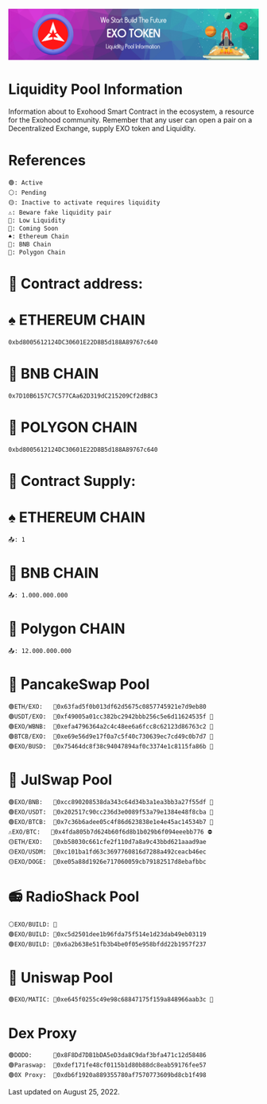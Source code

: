 ![Title](banner.png)
# Liquidity Pool Information    
Information about to Exohood Smart Contract in the ecosystem, a resource for the Exohood community. Remember that any user can open a pair on a Decentralized Exchange, supply EXO token and Liquidity.
# References
    🟢: Active
    ⚪️: Pending
    🟡: Inactive to activate requires liquidity
    ⚠️: Beware fake liquidity pair
    🔻: Low Liquidity
    🚧: Coming Soon
    ♠️: Ethereum Chain
    🔶: BNB Chain
    🔷: Polygon Chain
# 📄 Contract address:
# ♠️ ETHEREUM CHAIN
    0xbd8005612124DC30601E22D8B5d188A89767c640
# 🔶 BNB CHAIN
    0x7D10B6157C7C577CAa62D319dC215209Cf2dB8C3
# 🔷 POLYGON CHAIN
    0xbd8005612124DC30601E22D8B5d188A89767c640
# 📄 Contract Supply:
# ♠️ ETHEREUM CHAIN
    📤: 1
# 🔶 BNB CHAIN
    📤: 1.000.000.000
# 🔷 Polygon CHAIN
    📤: 12.000.000.000
# 🥞 PancakeSwap Pool  
    🟢ETH/EXO:   🔶0x63fad5f0b013df62d5675c0857745921e7d9eb80
    🟢USDT/EXO:  🔶0xf49005a01cc382bc2942bbb256c5e6d11624535f 🔻
    🟢EXO/WBNB:  🔶0xefa4796364a2c4c48ee6a6fcc8c62123d86763c2 🔻
    🟢BTCB/EXO:  🔶0xe69e56d9e17f0a7c5f40c730639ec7cd49c0b7d7 🔻
    🟢EXO/BUSD:  🔶0x75464dc8f38c94047894af0c3374e1c8115fa86b 🔻
# 🦄 JulSwap Pool  
    🟢EXO/BNB:   🔶0xcc890208538da343c64d34b3a1ea3bb3a27f55df 🔻
    🟢EXO/USDT:  🔶0x202517c90cc236d3e0089f53a79e1384e48f8cba 🔻
    🟢EXO/BTCB:  🔶0x7c36b6adee05c4f86d623838e1e4e45ac14534b7 🔻
    ⚠️EXO/BTC:   🔶0x4fda805b7d624b60f6d8b1b029b6f094eeebb776 ⛔️
    🟡ETH/EXO:   🔶0xb58030c661cfe2f110d7a8a9c43bbd621aaad9ae
    🟡EXO/USDM:  🔶0xc101ba1fd63c3697760816d7288a492ceacb46ec
    🟡EXO/DOGE:  🔶0xe05a88d1926e717060059cb79182517d8ebafbbc
# 📻 RadioShack Pool  
    ⚪️EXO/BUILD: 🚧
    🟢EXO/BUILD: 🔶0xc5d2501dee1b96fda75f514e1d23dab49eb03119
    🟢EXO/BUILD: 🔷0x6a2b638e51fb3b4be0f05e958bfdd22b1957f237
# 🦄 Uniswap Pool  
    🟢EXO/MATIC: 🔷0xe645f0255c49e98c68847175f159a848966aab3c 🔻
# Dex Proxy
    🟢DODO:      🔶0x8F8Dd7DB1bDA5eD3da8C9daf3bfa471c12d58486 
    🟢Paraswap:  🔶0xdef171fe48cf0115b1d80b88dc8eab59176fee57  
    🟢0X Proxy:  🔶0xdb6f1920a889355780af7570773609bd8cb1f498
   
Last updated on August 25, 2022.
